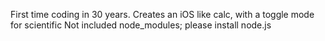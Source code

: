 First time coding in 30 years. 
Creates an iOS like calc, with a toggle mode for scientific
Not included node_modules; please install node.js 
